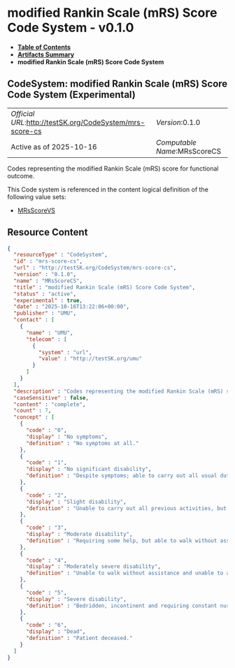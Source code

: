 # modified Rankin Scale (mRS) Score Code System - v0.1.0

* [**Table of Contents**](toc.md)
* [**Artifacts Summary**](artifacts.md)
* **modified Rankin Scale (mRS) Score Code System**

## CodeSystem: modified Rankin Scale (mRS) Score Code System (Experimental) 

| | |
| :--- | :--- |
| *Official URL*:http://testSK.org/CodeSystem/mrs-score-cs | *Version*:0.1.0 |
| Active as of 2025-10-16 | *Computable Name*:MRsScoreCS |

 
Codes representing the modified Rankin Scale (mRS) score for functional outcome. 

 This Code system is referenced in the content logical definition of the following value sets: 

* [MRsScoreVS](ValueSet-mrs-score-vs.md)



## Resource Content

```json
{
  "resourceType" : "CodeSystem",
  "id" : "mrs-score-cs",
  "url" : "http://testSK.org/CodeSystem/mrs-score-cs",
  "version" : "0.1.0",
  "name" : "MRsScoreCS",
  "title" : "modified Rankin Scale (mRS) Score Code System",
  "status" : "active",
  "experimental" : true,
  "date" : "2025-10-16T13:22:06+00:00",
  "publisher" : "UMU",
  "contact" : [
    {
      "name" : "UMU",
      "telecom" : [
        {
          "system" : "url",
          "value" : "http://testSK.org/umu"
        }
      ]
    }
  ],
  "description" : "Codes representing the modified Rankin Scale (mRS) score for functional outcome.",
  "caseSensitive" : false,
  "content" : "complete",
  "count" : 7,
  "concept" : [
    {
      "code" : "0",
      "display" : "No symptoms",
      "definition" : "No symptoms at all."
    },
    {
      "code" : "1",
      "display" : "No significant disability",
      "definition" : "Despite symptoms; able to carry out all usual duties and activities."
    },
    {
      "code" : "2",
      "display" : "Slight disability",
      "definition" : "Unable to carry out all previous activities, but able to look after own affairs without assistance."
    },
    {
      "code" : "3",
      "display" : "Moderate disability",
      "definition" : "Requiring some help, but able to walk without assistance."
    },
    {
      "code" : "4",
      "display" : "Moderately severe disability",
      "definition" : "Unable to walk without assistance and unable to attend to own bodily needs without assistance."
    },
    {
      "code" : "5",
      "display" : "Severe disability",
      "definition" : "Bedridden, incontinent and requiring constant nursing care and attention."
    },
    {
      "code" : "6",
      "display" : "Dead",
      "definition" : "Patient deceased."
    }
  ]
}

```
